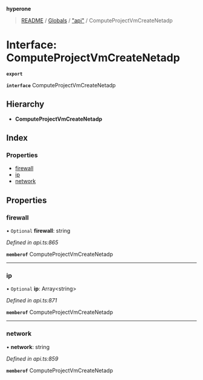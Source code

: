 **hyperone**

> [README](../README.md) / [Globals](../globals.md) / ["api"](../modules/_api_.md) / ComputeProjectVmCreateNetadp

# Interface: ComputeProjectVmCreateNetadp

**`export`** 

**`interface`** ComputeProjectVmCreateNetadp

## Hierarchy

* **ComputeProjectVmCreateNetadp**

## Index

### Properties

* [firewall](_api_.computeprojectvmcreatenetadp.md#firewall)
* [ip](_api_.computeprojectvmcreatenetadp.md#ip)
* [network](_api_.computeprojectvmcreatenetadp.md#network)

## Properties

### firewall

• `Optional` **firewall**: string

*Defined in api.ts:865*

**`memberof`** ComputeProjectVmCreateNetadp

___

### ip

• `Optional` **ip**: Array\<string>

*Defined in api.ts:871*

**`memberof`** ComputeProjectVmCreateNetadp

___

### network

•  **network**: string

*Defined in api.ts:859*

**`memberof`** ComputeProjectVmCreateNetadp
